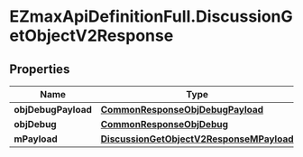 # EZmaxApiDefinitionFull.DiscussionGetObjectV2Response

## Properties

Name | Type | Description | Notes
------------ | ------------- | ------------- | -------------
**objDebugPayload** | [**CommonResponseObjDebugPayload**](CommonResponseObjDebugPayload.md) |  | 
**objDebug** | [**CommonResponseObjDebug**](CommonResponseObjDebug.md) |  | [optional] 
**mPayload** | [**DiscussionGetObjectV2ResponseMPayload**](DiscussionGetObjectV2ResponseMPayload.md) |  | 


